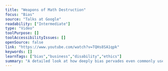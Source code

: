 ```yaml
---
title: "Weapons of Math Destruction"
focus: "Bias"
source: "Talks at Google"
readability: ["Intermediate"]
type: "Video"
toolPurpose: []
toolAccessibilityIssues: []
openSource: false
link: "https://www.youtube.com/watch?v=TQHs8SA1qpk"
keywords: []
learnTags: ["bias","business","disability","ethics"]
summary: "A detailed look at how deeply bias pervades even commonly used algorthms. "
---
```


